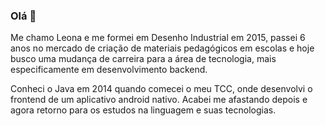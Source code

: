 ### Olá 👋

Me chamo Leona e me formei em Desenho Industrial em 2015, passei 6 anos no mercado de criação de materiais pedagógicos em escolas e hoje busco uma mudança de carreira para a área de tecnologia, mais especificamente em desenvolvimento backend. 

Conheci o Java em 2014 quando comecei o meu TCC, onde desenvolvi o frontend de um aplicativo android nativo. Acabei me afastando depois e agora retorno para os estudos na linguagem e suas tecnologias.
